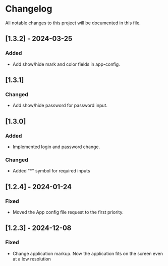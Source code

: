 # Changelog

All notable changes to this project will be documented in this file.

## [1.3.2] - 2024-03-25

### Added

-   Add show/hide mark and color fields in app-config.

## [1.3.1]

### Changed

-   Add show/hide password for password input.

## [1.3.0]

### Added

-   Implemented login and password change.

### Changed

-   Added "\*" symbol for required inputs

## [1.2.4] - 2024-01-24

### Fixed

-   Moved the App config file request to the first priority.

## [1.2.3] - 2024-12-08

### Fixed

-   Change application markup. Now the application fits on the screen even at a low resolution
